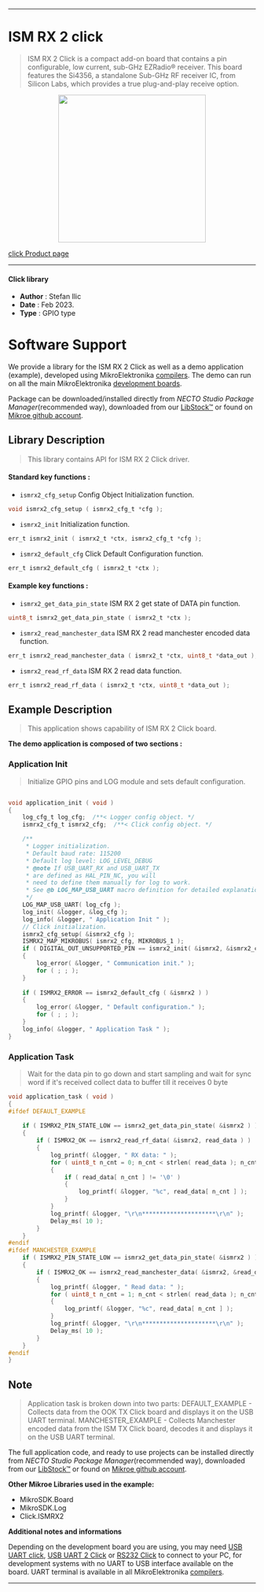 
---
# ISM RX 2 click

> ISM RX 2 Click is a compact add-on board that contains a pin configurable, low current, sub-GHz EZRadio® receiver. This board features the Si4356, a standalone Sub-GHz RF receiver IC, from Silicon Labs, which provides a true plug-and-play receive option.

<p align="center">
  <img src="https://download.mikroe.com/images/click_for_ide/ismrx2_click.png" height=300px>
</p>

[click Product page](https://www.mikroe.com/ism-rx-2-click)

---


#### Click library

- **Author**        : Stefan Ilic
- **Date**          : Feb 2023.
- **Type**          : GPIO type


# Software Support

We provide a library for the ISM RX 2 Click
as well as a demo application (example), developed using MikroElektronika
[compilers](https://www.mikroe.com/necto-studio).
The demo can run on all the main MikroElektronika [development boards](https://www.mikroe.com/development-boards).

Package can be downloaded/installed directly from *NECTO Studio Package Manager*(recommended way), downloaded from our [LibStock&trade;](https://libstock.mikroe.com) or found on [Mikroe github account](https://github.com/MikroElektronika/mikrosdk_click_v2/tree/master/clicks).

## Library Description

> This library contains API for ISM RX 2 Click driver.

#### Standard key functions :

- `ismrx2_cfg_setup` Config Object Initialization function.
```c
void ismrx2_cfg_setup ( ismrx2_cfg_t *cfg );
```

- `ismrx2_init` Initialization function.
```c
err_t ismrx2_init ( ismrx2_t *ctx, ismrx2_cfg_t *cfg );
```

- `ismrx2_default_cfg` Click Default Configuration function.
```c
err_t ismrx2_default_cfg ( ismrx2_t *ctx );
```

#### Example key functions :

- `ismrx2_get_data_pin_state` ISM RX 2 get state of DATA pin function.
```c
uint8_t ismrx2_get_data_pin_state ( ismrx2_t *ctx );
```

- `ismrx2_read_manchester_data` ISM RX 2 read manchester encoded data function.
```c
err_t ismrx2_read_manchester_data ( ismrx2_t *ctx, uint8_t *data_out );
```

- `ismrx2_read_rf_data` ISM RX 2 read data function.
```c
err_t ismrx2_read_rf_data ( ismrx2_t *ctx, uint8_t *data_out );
```

## Example Description

> This application shows capability of ISM RX 2 Click board.

**The demo application is composed of two sections :**

### Application Init

> Initialize GPIO pins and LOG module and sets default configuration.

```c

void application_init ( void ) 
{
    log_cfg_t log_cfg;  /**< Logger config object. */
    ismrx2_cfg_t ismrx2_cfg;  /**< Click config object. */

    /** 
     * Logger initialization.
     * Default baud rate: 115200
     * Default log level: LOG_LEVEL_DEBUG
     * @note If USB_UART_RX and USB_UART_TX 
     * are defined as HAL_PIN_NC, you will 
     * need to define them manually for log to work. 
     * See @b LOG_MAP_USB_UART macro definition for detailed explanation.
     */
    LOG_MAP_USB_UART( log_cfg );
    log_init( &logger, &log_cfg );
    log_info( &logger, " Application Init " );
    // Click initialization.
    ismrx2_cfg_setup( &ismrx2_cfg );
    ISMRX2_MAP_MIKROBUS( ismrx2_cfg, MIKROBUS_1 );
    if ( DIGITAL_OUT_UNSUPPORTED_PIN == ismrx2_init( &ismrx2, &ismrx2_cfg ) ) 
    {
        log_error( &logger, " Communication init." );
        for ( ; ; );
    }
    
    if ( ISMRX2_ERROR == ismrx2_default_cfg ( &ismrx2 ) )
    {
        log_error( &logger, " Default configuration." );
        for ( ; ; );
    }
    log_info( &logger, " Application Task " );
}

```

### Application Task

> Wait for the data pin to go down and start sampling and wait for sync word if it's received 
collect data to buffer till it receives 0 byte

```c
void application_task ( void ) 
{
#ifdef DEFAULT_EXAMPLE
    
    if ( ISMRX2_PIN_STATE_LOW == ismrx2_get_data_pin_state( &ismrx2 ) )
    {
        if ( ISMRX2_OK == ismrx2_read_rf_data( &ismrx2, read_data ) )
        {
            log_printf( &logger, " RX data: " );
            for ( uint8_t n_cnt = 0; n_cnt < strlen( read_data ); n_cnt++ )
            {
                if ( read_data[ n_cnt ] != '\0' )
                {
                    log_printf( &logger, "%c", read_data[ n_cnt ] );
                }
            }    
            log_printf( &logger, "\r\n*********************\r\n" );
            Delay_ms( 10 );
        }
    }
#endif
#ifdef MANCHESTER_EXAMPLE 
    if ( ISMRX2_PIN_STATE_LOW == ismrx2_get_data_pin_state( &ismrx2 ) )
    {
        if ( ISMRX2_OK == ismrx2_read_manchester_data( &ismrx2, &read_data ) )
        {
            log_printf( &logger, " Read data: " );
            for ( uint8_t n_cnt = 1; n_cnt < strlen( read_data ); n_cnt++ )
            {
                log_printf( &logger, "%c", read_data[ n_cnt ] );
            }
            log_printf( &logger, "\r\n*********************\r\n" );
            Delay_ms( 10 );
        }
    }
#endif
}
```

## Note

> Application task is broken down into two parts:
  DEFAULT_EXAMPLE - Collects data from the OOK TX Click board and displays it on the 
  USB UART terminal.
  MANCHESTER_EXAMPLE - Collects Manchester encoded data from the ISM TX Click board, 
  decodes it and displays it on the USB UART terminal.

The full application code, and ready to use projects can be installed directly from *NECTO Studio Package Manager*(recommended way), downloaded from our [LibStock&trade;](https://libstock.mikroe.com) or found on [Mikroe github account](https://github.com/MikroElektronika/mikrosdk_click_v2/tree/master/clicks).

**Other Mikroe Libraries used in the example:**

- MikroSDK.Board
- MikroSDK.Log
- Click.ISMRX2

**Additional notes and informations**

Depending on the development board you are using, you may need
[USB UART click](https://www.mikroe.com/usb-uart-click),
[USB UART 2 Click](https://www.mikroe.com/usb-uart-2-click) or
[RS232 Click](https://www.mikroe.com/rs232-click) to connect to your PC, for
development systems with no UART to USB interface available on the board. UART
terminal is available in all MikroElektronika
[compilers](https://shop.mikroe.com/compilers).

---
